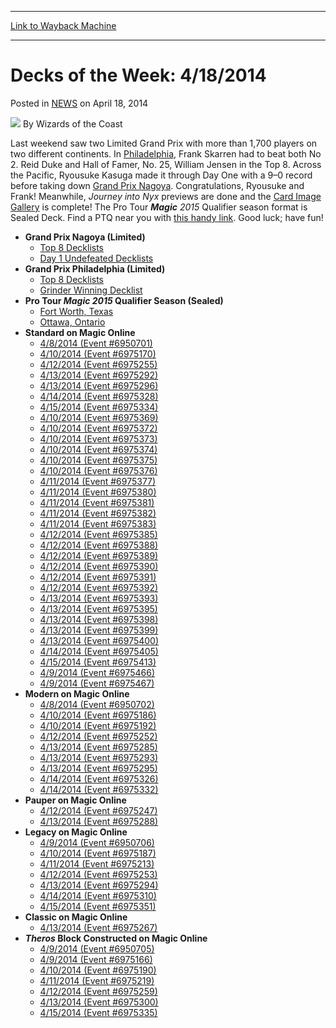 
---
[Link to Wayback Machine](https://web.archive.org/web/20220701105938/https://magic.wizards.com/en/articles/archive/decks-week-4182014-2014-04-18)

[_metadata_:author]:- "Wizards of the Coast"
[_metadata_:description]:- "Last weekend saw two Limited Grand Prix with more than 1,700 players on two different continents. In Philadelphia, Frank Skarren had to beat both No 2. Reid Duke and Hall of Famer, No. 25, William Jensen in the Top 8. Across the Pacific, Ryousuke Kasuga made it through Day One with a 9–0 record before taking down Grand Prix Nagoya. Congratulations, Ryousuke and Frank!"
[_metadata_:generator]:- "Drupal 7 (http://drupal.org)"
[_metadata_:node]:- "162481"
[_metadata_:publish_date]:- "2014-04-18"
[_metadata_:source]:- "div-main-content"
[_metadata_:title]:- "Decks of the Week: 4/18/2014"
[_metadata_:wayback_capture_timestamp]:- "2022-07-01 10:59:38"
[_metadata_:wayback_raw_url]:- "https://web.archive.org/web/20220701105938id_/https://magic.wizards.com/en/articles/archive/decks-week-4182014-2014-04-18"
[_metadata_:wayback_url]:- "https://magic.wizards.com/en/articles/archive/decks-week-4182014-2014-04-18"
---


Decks of the Week: 4/18/2014
============================



 Posted in [NEWS](/en/articles)
 on April 18, 2014 






![](https://media.magic.wizards.com/styles/auth_small/public/images/person/wizards_author.jpg)
By Wizards of the Coast











Last weekend saw two Limited Grand Prix with more than 1,700 players on two different continents. In [Philadelphia](http://archive.wizards.com/magic/magazine/article.aspx?x=mtg/daily/eventcoverage/gpphi14/welcome), Frank Skarren had to beat both No 2. Reid Duke and Hall of Famer, No. 25, William Jensen in the Top 8. Across the Pacific, Ryousuke Kasuga made it through Day One with a 9–0 record before taking down [Grand Prix Nagoya](http://archive.wizards.com/magic/magazine/article.aspx?x=mtg/daily/eventcoverage/gpnag14/welcome). Congratulations, Ryousuke and Frank! Meanwhile, *Journey into Nyx* previews are done and the [Card Image Gallery](http://archive.wizards.com/magic/tcg/article.aspx?x=mtg/tcg/journeyintonyx/cig#) is complete! The Pro Tour ***Magic** 2015* Qualifier season format is Sealed Deck. Find a PTQ near you with [this handy link](http://archive.wizards.com/Magic/TCG/Events.aspx?x=mtg/event/protour/qualifierlist#m15). Good luck; have fun!


* **Grand Prix Nagoya (Limited)**
	+ [Top 8 Decklists](http://archive.wizards.com/magic/magazine/article.aspx?x=mtg/daily/eventcoverage/gpnag14/welcome#7)
	+ [Day 1 Undefeated Decklists](http://archive.wizards.com/magic/magazine/article.aspx?x=mtg/daily/eventcoverage/gpnag14/day2#1)
* **Grand Prix Philadelphia (Limited)**
	+ [Top 8 Decklists](http://archive.wizards.com/magic/magazine/article.aspx?x=mtg/daily/eventcoverage/gpphi14/welcome#0)
	+ [Grinder Winning Decklist](http://archive.wizards.com/magic/magazine/article.aspx?x=mtg/daily/eventcoverage/gpphi14/day1#1)
* **Pro Tour ***Magic** 2015* Qualifier Season (Sealed)** 
	+ [Fort Worth, Texas](http://archive.wizards.com/magic/magazine/events.aspx?x=mtg/daily/eventcoverage/journeyintonyx14ptq/0405fortworth)
	+ [Ottawa, Ontario](http://archive.wizards.com/magic/magazine/events.aspx?x=mtg/daily/eventcoverage/journeyintonyx14ptq/0405ottawa)
* **Standard on Magic Online**
	+ [4/8/2014 (Event #6950701)](http://archive.wizards.com/Magic/Digital/MagicOnlineTourn.aspx?x=mtg/digital/magiconline/tourn/6950701)
	+ [4/10/2014 (Event #6975170)](http://archive.wizards.com/Magic/Digital/MagicOnlineTourn.aspx?x=mtg/digital/magiconline/tourn/6975170)
	+ [4/12/2014 (Event #6975255)](http://archive.wizards.com/Magic/Digital/MagicOnlineTourn.aspx?x=mtg/digital/magiconline/tourn/6975255)
	+ [4/13/2014 (Event #6975292)](http://archive.wizards.com/Magic/Digital/MagicOnlineTourn.aspx?x=mtg/digital/magiconline/tourn/6975292)
	+ [4/13/2014 (Event #6975296)](http://archive.wizards.com/Magic/Digital/MagicOnlineTourn.aspx?x=mtg/digital/magiconline/tourn/6975296)
	+ [4/14/2014 (Event #6975328)](http://archive.wizards.com/Magic/Digital/MagicOnlineTourn.aspx?x=mtg/digital/magiconline/tourn/6975328)
	+ [4/15/2014 (Event #6975334)](http://archive.wizards.com/Magic/Digital/MagicOnlineTourn.aspx?x=mtg/digital/magiconline/tourn/6975334)
	+ [4/10/2014 (Event #6975369)](http://archive.wizards.com/Magic/Digital/MagicOnlineTourn.aspx?x=mtg/digital/magiconline/tourn/6975369)
	+ [4/10/2014 (Event #6975372)](http://archive.wizards.com/Magic/Digital/MagicOnlineTourn.aspx?x=mtg/digital/magiconline/tourn/6975372)
	+ [4/10/2014 (Event #6975373)](http://archive.wizards.com/Magic/Digital/MagicOnlineTourn.aspx?x=mtg/digital/magiconline/tourn/6975373)
	+ [4/10/2014 (Event #6975374)](http://archive.wizards.com/Magic/Digital/MagicOnlineTourn.aspx?x=mtg/digital/magiconline/tourn/6975374)
	+ [4/10/2014 (Event #6975375)](http://archive.wizards.com/Magic/Digital/MagicOnlineTourn.aspx?x=mtg/digital/magiconline/tourn/6975375)
	+ [4/10/2014 (Event #6975376)](http://archive.wizards.com/Magic/Digital/MagicOnlineTourn.aspx?x=mtg/digital/magiconline/tourn/6975376)
	+ [4/11/2014 (Event #6975377)](http://archive.wizards.com/Magic/Digital/MagicOnlineTourn.aspx?x=mtg/digital/magiconline/tourn/6975377)
	+ [4/11/2014 (Event #6975380)](http://archive.wizards.com/Magic/Digital/MagicOnlineTourn.aspx?x=mtg/digital/magiconline/tourn/6975380)
	+ [4/11/2014 (Event #6975381)](http://archive.wizards.com/Magic/Digital/MagicOnlineTourn.aspx?x=mtg/digital/magiconline/tourn/6975381)
	+ [4/11/2014 (Event #6975382)](http://archive.wizards.com/Magic/Digital/MagicOnlineTourn.aspx?x=mtg/digital/magiconline/tourn/6975382)
	+ [4/11/2014 (Event #6975383)](http://archive.wizards.com/Magic/Digital/MagicOnlineTourn.aspx?x=mtg/digital/magiconline/tourn/6975383)
	+ [4/12/2014 (Event #6975385)](http://archive.wizards.com/Magic/Digital/MagicOnlineTourn.aspx?x=mtg/digital/magiconline/tourn/6975385)
	+ [4/12/2014 (Event #6975388)](http://archive.wizards.com/Magic/Digital/MagicOnlineTourn.aspx?x=mtg/digital/magiconline/tourn/6975388)
	+ [4/12/2014 (Event #6975389)](http://archive.wizards.com/Magic/Digital/MagicOnlineTourn.aspx?x=mtg/digital/magiconline/tourn/6975389)
	+ [4/12/2014 (Event #6975390)](http://archive.wizards.com/Magic/Digital/MagicOnlineTourn.aspx?x=mtg/digital/magiconline/tourn/6975390)
	+ [4/12/2014 (Event #6975391)](http://archive.wizards.com/Magic/Digital/MagicOnlineTourn.aspx?x=mtg/digital/magiconline/tourn/6975391)
	+ [4/12/2014 (Event #6975392)](http://archive.wizards.com/Magic/Digital/MagicOnlineTourn.aspx?x=mtg/digital/magiconline/tourn/6975392)
	+ [4/13/2014 (Event #6975393)](http://archive.wizards.com/Magic/Digital/MagicOnlineTourn.aspx?x=mtg/digital/magiconline/tourn/6975393)
	+ [4/13/2014 (Event #6975395)](http://archive.wizards.com/Magic/Digital/MagicOnlineTourn.aspx?x=mtg/digital/magiconline/tourn/6975395)
	+ [4/13/2014 (Event #6975398)](http://archive.wizards.com/Magic/Digital/MagicOnlineTourn.aspx?x=mtg/digital/magiconline/tourn/6975398)
	+ [4/13/2014 (Event #6975399)](http://archive.wizards.com/Magic/Digital/MagicOnlineTourn.aspx?x=mtg/digital/magiconline/tourn/6975399)
	+ [4/13/2014 (Event #6975400)](http://archive.wizards.com/Magic/Digital/MagicOnlineTourn.aspx?x=mtg/digital/magiconline/tourn/6975400)
	+ [4/14/2014 (Event #6975405)](http://archive.wizards.com/Magic/Digital/MagicOnlineTourn.aspx?x=mtg/digital/magiconline/tourn/6975405)
	+ [4/15/2014 (Event #6975413)](http://archive.wizards.com/Magic/Digital/MagicOnlineTourn.aspx?x=mtg/digital/magiconline/tourn/6975413)
	+ [4/9/2014 (Event #6975466)](http://archive.wizards.com/Magic/Digital/MagicOnlineTourn.aspx?x=mtg/digital/magiconline/tourn/6975466)
	+ [4/9/2014 (Event #6975467)](http://archive.wizards.com/Magic/Digital/MagicOnlineTourn.aspx?x=mtg/digital/magiconline/tourn/6975467)
* **Modern on Magic Online**
	+ [4/8/2014 (Event #6950702)](http://archive.wizards.com/Magic/Digital/MagicOnlineTourn.aspx?x=mtg/digital/magiconline/tourn/6950702)
	+ [4/10/2014 (Event #6975186)](http://archive.wizards.com/Magic/Digital/MagicOnlineTourn.aspx?x=mtg/digital/magiconline/tourn/6975186)
	+ [4/10/2014 (Event #6975192)](http://archive.wizards.com/Magic/Digital/MagicOnlineTourn.aspx?x=mtg/digital/magiconline/tourn/6975192)
	+ [4/12/2014 (Event #6975252)](http://archive.wizards.com/Magic/Digital/MagicOnlineTourn.aspx?x=mtg/digital/magiconline/tourn/6975252)
	+ [4/13/2014 (Event #6975285)](http://archive.wizards.com/Magic/Digital/MagicOnlineTourn.aspx?x=mtg/digital/magiconline/tourn/6975285)
	+ [4/13/2014 (Event #6975293)](http://archive.wizards.com/Magic/Digital/MagicOnlineTourn.aspx?x=mtg/digital/magiconline/tourn/6975293)
	+ [4/13/2014 (Event #6975295)](http://archive.wizards.com/Magic/Digital/MagicOnlineTourn.aspx?x=mtg/digital/magiconline/tourn/6975295)
	+ [4/14/2014 (Event #6975326)](http://archive.wizards.com/Magic/Digital/MagicOnlineTourn.aspx?x=mtg/digital/magiconline/tourn/6975326)
	+ [4/14/2014 (Event #6975332)](http://archive.wizards.com/Magic/Digital/MagicOnlineTourn.aspx?x=mtg/digital/magiconline/tourn/6975332)
* **Pauper on Magic Online** 
	+ [4/12/2014 (Event #6975247)](http://archive.wizards.com/Magic/Digital/MagicOnlineTourn.aspx?x=mtg/digital/magiconline/tourn/6975247)
	+ [4/13/2014 (Event #6975288)](http://archive.wizards.com/Magic/Digital/MagicOnlineTourn.aspx?x=mtg/digital/magiconline/tourn/6975288)
* **Legacy on Magic Online**
	+ [4/9/2014 (Event #6950706)](http://archive.wizards.com/Magic/Digital/MagicOnlineTourn.aspx?x=mtg/digital/magiconline/tourn/6950706)
	+ [4/10/2014 (Event #6975187)](http://archive.wizards.com/Magic/Digital/MagicOnlineTourn.aspx?x=mtg/digital/magiconline/tourn/6975187)
	+ [4/11/2014 (Event #6975213)](http://archive.wizards.com/Magic/Digital/MagicOnlineTourn.aspx?x=mtg/digital/magiconline/tourn/6975213)
	+ [4/12/2014 (Event #6975253)](http://archive.wizards.com/Magic/Digital/MagicOnlineTourn.aspx?x=mtg/digital/magiconline/tourn/6975253)
	+ [4/13/2014 (Event #6975294)](http://archive.wizards.com/Magic/Digital/MagicOnlineTourn.aspx?x=mtg/digital/magiconline/tourn/6975294)
	+ [4/14/2014 (Event #6975310)](http://archive.wizards.com/Magic/Digital/MagicOnlineTourn.aspx?x=mtg/digital/magiconline/tourn/6975310)
	+ [4/15/2014 (Event #6975351)](http://archive.wizards.com/Magic/Digital/MagicOnlineTourn.aspx?x=mtg/digital/magiconline/tourn/6975351)
* **Classic on Magic Online** 
	+ [4/13/2014 (Event #6975267)](http://archive.wizards.com/Magic/Digital/MagicOnlineTourn.aspx?x=mtg/digital/magiconline/tourn/6975267)
* ***Theros* Block Constructed on Magic Online** 
	+ [4/9/2014 (Event #6950705)](http://archive.wizards.com/Magic/Digital/MagicOnlineTourn.aspx?x=mtg/digital/magiconline/tourn/6950705)
	+ [4/9/2014 (Event #6975166)](http://archive.wizards.com/Magic/Digital/MagicOnlineTourn.aspx?x=mtg/digital/magiconline/tourn/6975166)
	+ [4/10/2014 (Event #6975190)](http://archive.wizards.com/Magic/Digital/MagicOnlineTourn.aspx?x=mtg/digital/magiconline/tourn/6975190)
	+ [4/11/2014 (Event #6975219)](http://archive.wizards.com/Magic/Digital/MagicOnlineTourn.aspx?x=mtg/digital/magiconline/tourn/6975219)
	+ [4/12/2014 (Event #6975259)](http://archive.wizards.com/Magic/Digital/MagicOnlineTourn.aspx?x=mtg/digital/magiconline/tourn/6975259)
	+ [4/13/2014 (Event #6975300)](http://archive.wizards.com/Magic/Digital/MagicOnlineTourn.aspx?x=mtg/digital/magiconline/tourn/6975300)
	+ [4/15/2014 (Event #6975335)](http://archive.wizards.com/Magic/Digital/MagicOnlineTourn.aspx?x=mtg/digital/magiconline/tourn/6975335)






